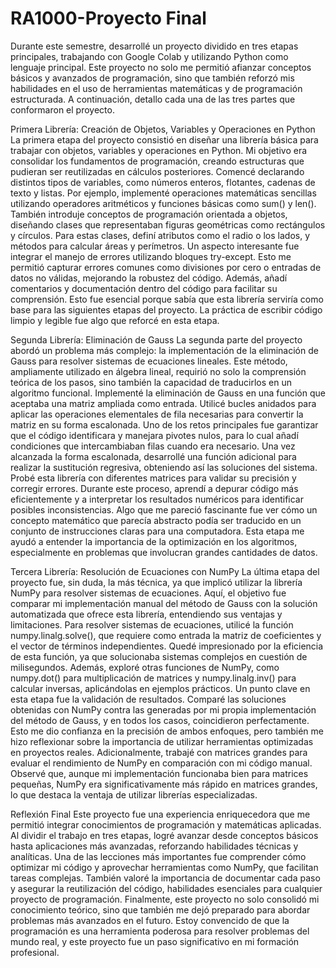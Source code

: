 # RA1000-Proyecto Final

Durante este semestre, desarrollé un proyecto dividido en tres etapas principales, trabajando con Google Colab y utilizando Python como lenguaje principal. Este proyecto no solo me permitió afianzar conceptos básicos y avanzados de programación, sino que también reforzó mis habilidades en el uso de herramientas matemáticas y de programación estructurada. A continuación, detallo cada una de las tres partes que conformaron el proyecto.

Primera Librería: Creación de Objetos, Variables y Operaciones en Python
La primera etapa del proyecto consistió en diseñar una librería básica para trabajar con objetos, variables y operaciones en Python. Mi objetivo era consolidar los fundamentos de programación, creando estructuras que pudieran ser reutilizadas en cálculos posteriores.
Comencé declarando distintos tipos de variables, como números enteros, flotantes, cadenas de texto y listas. Por ejemplo, implementé operaciones matemáticas sencillas utilizando operadores aritméticos y funciones básicas como sum() y len(). También introduje conceptos de programación orientada a objetos, diseñando clases que representaban figuras geométricas como rectángulos y círculos. Para estas clases, definí atributos como el radio o los lados, y métodos para calcular áreas y perímetros.
Un aspecto interesante fue integrar el manejo de errores utilizando bloques try-except. Esto me permitió capturar errores comunes como divisiones por cero o entradas de datos no válidas, mejorando la robustez del código.
Además, añadí comentarios y documentación dentro del código para facilitar su comprensión. Esto fue esencial porque sabía que esta librería serviría como base para las siguientes etapas del proyecto. La práctica de escribir código limpio y legible fue algo que reforcé en esta etapa.

Segunda Librería: Eliminación de Gauss
La segunda parte del proyecto abordó un problema más complejo: la implementación de la eliminación de Gauss para resolver sistemas de ecuaciones lineales. Este método, ampliamente utilizado en álgebra lineal, requirió no solo la comprensión teórica de los pasos, sino también la capacidad de traducirlos en un algoritmo funcional.
Implementé la eliminación de Gauss en una función que aceptaba una matriz ampliada como entrada. Utilicé bucles anidados para aplicar las operaciones elementales de fila necesarias para convertir la matriz en su forma escalonada. Uno de los retos principales fue garantizar que el código identificara y manejara pivotes nulos, para lo cual añadí condiciones que intercambiaban filas cuando era necesario.
Una vez alcanzada la forma escalonada, desarrollé una función adicional para realizar la sustitución regresiva, obteniendo así las soluciones del sistema. Probé esta librería con diferentes matrices para validar su precisión y corregir errores. Durante este proceso, aprendí a depurar código más eficientemente y a interpretar los resultados numéricos para identificar posibles inconsistencias.
Algo que me pareció fascinante fue ver cómo un concepto matemático que parecía abstracto podía ser traducido en un conjunto de instrucciones claras para una computadora. Esta etapa me ayudó a entender la importancia de la optimización en los algoritmos, especialmente en problemas que involucran grandes cantidades de datos.

Tercera Librería: Resolución de Ecuaciones con NumPy
La última etapa del proyecto fue, sin duda, la más técnica, ya que implicó utilizar la librería NumPy para resolver sistemas de ecuaciones. Aquí, el objetivo fue comparar mi implementación manual del método de Gauss con la solución automatizada que ofrece esta librería, entendiendo sus ventajas y limitaciones.
Para resolver sistemas de ecuaciones, utilicé la función numpy.linalg.solve(), que requiere como entrada la matriz de coeficientes y el vector de términos independientes. Quedé impresionado por la eficiencia de esta función, ya que solucionaba sistemas complejos en cuestión de milisegundos. Además, exploré otras funciones de NumPy, como numpy.dot() para multiplicación de matrices y numpy.linalg.inv() para calcular inversas, aplicándolas en ejemplos prácticos.
Un punto clave en esta etapa fue la validación de resultados. Comparé las soluciones obtenidas con NumPy contra las generadas por mi propia implementación del método de Gauss, y en todos los casos, coincidieron perfectamente. Esto me dio confianza en la precisión de ambos enfoques, pero también me hizo reflexionar sobre la importancia de utilizar herramientas optimizadas en proyectos reales.
Adicionalmente, trabajé con matrices grandes para evaluar el rendimiento de NumPy en comparación con mi código manual. Observé que, aunque mi implementación funcionaba bien para matrices pequeñas, NumPy era significativamente más rápido en matrices grandes, lo que destaca la ventaja de utilizar librerías especializadas.

Reflexión Final
Este proyecto fue una experiencia enriquecedora que me permitió integrar conocimientos de programación y matemáticas aplicadas. Al dividir el trabajo en tres etapas, logré avanzar desde conceptos básicos hasta aplicaciones más avanzadas, reforzando habilidades técnicas y analíticas.
Una de las lecciones más importantes fue comprender cómo optimizar mi código y aprovechar herramientas como NumPy, que facilitan tareas complejas. También valoré la importancia de documentar cada paso y asegurar la reutilización del código, habilidades esenciales para cualquier proyecto de programación.
Finalmente, este proyecto no solo consolidó mi conocimiento teórico, sino que también me dejó preparado para abordar problemas más avanzados en el futuro. Estoy convencido de que la programación es una herramienta poderosa para resolver problemas del mundo real, y este proyecto fue un paso significativo en mi formación profesional.

